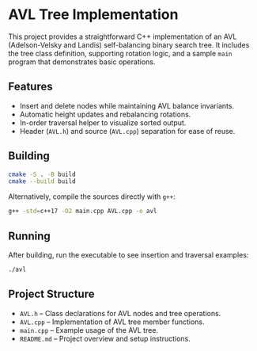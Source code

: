 # AVL Tree Implementation

This project provides a straightforward C++ implementation of an AVL (Adelson-Velsky and Landis) self-balancing binary search tree. It includes the tree class definition, supporting rotation logic, and a sample `main` program that demonstrates basic operations.

## Features
- Insert and delete nodes while maintaining AVL balance invariants.
- Automatic height updates and rebalancing rotations.
- In-order traversal helper to visualize sorted output.
- Header (`AVL.h`) and source (`AVL.cpp`) separation for ease of reuse.

## Building
```bash
cmake -S . -B build
cmake --build build
```

Alternatively, compile the sources directly with `g++`:
```bash
g++ -std=c++17 -O2 main.cpp AVL.cpp -o avl
```

## Running
After building, run the executable to see insertion and traversal examples:
```bash
./avl
```

## Project Structure
- `AVL.h` – Class declarations for AVL nodes and tree operations.
- `AVL.cpp` – Implementation of AVL tree member functions.
- `main.cpp` – Example usage of the AVL tree.
- `README.md` – Project overview and setup instructions.
